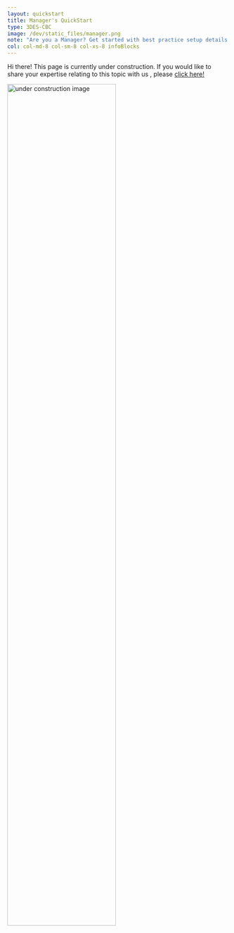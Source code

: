 ```yaml
---
layout: quickstart
title: Manager's QuickStart
type: 3DES-CBC
image: /dev/static_files/manager.png
note: "Are you a Manager? Get started with best practice setup details above."
col: col-md-8 col-sm-8 col-xs-8 infoBlocks
---
```


Hi there! This page is currently under construction. If you would like to share your expertise relating to this topic with us , please <a href="dev/CONTRIBUTING-template.md">click here!</a>

<img src="/dev/static_files/under_construction.jpg" style="width:70%;height:70%;" alt="under construction image">
